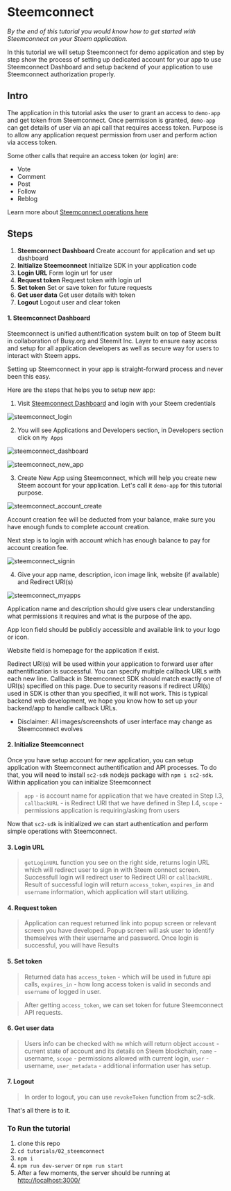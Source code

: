 # Steemconnect

_By the end of this tutorial you would know how to get started with Steemconnect on your Steem application._

In this tutorial we will setup Steemconnect for demo application and step by step show the process of setting up dedicated account for your app to use Steemconnect Dashboard and setup backend of your application to use Steemconnect authorization properly.

## Intro

The application in this tutorial asks the user to grant an access to `demo-app` and get token from Steemconnect. Once permission is granted, `demo-app` can get details of user via an api call that requires access token.
Purpose is to allow any application request permission from user and perform action via access token.

Some other calls that require an access token (or login) are:

*   Vote
*   Comment
*   Post
*   Follow
*   Reblog

Learn more about [Steemconnect operations here](https://github.com/steemit/steemconnect-sdk)

## Steps

1.  **Steemconnect Dashboard** Create account for application and set up dashboard
1.  **Initialize Steemconnect** Initialize SDK in your application code
1.  **Login URL** Form login url for user
1.  **Request token** Request token with login url
1.  **Set token** Set or save token for future requests
1.  **Get user data** Get user details with token
1.  **Logout** Logout user and clear token

#### 1. Steemconnect Dashboard

Steemconnect is unified authentification system built on top of Steem built in collaboration of Busy.org and Steemit Inc.
Layer to ensure easy access and setup for all application developers as well as secure way for users to interact with Steem apps.

Setting up Steemconnect in your app is straight-forward process and never been this easy.

Here are the steps that helps you to setup new app:

1.  Visit [Steemconnect Dashboard](https://steemconnect.com/dashboard) and login with your Steem credentials

![steemconnect_login](./images/steemconnect_login.png)

2.  You will see Applications and Developers section, in Developers section click on `My Apps`

![steemconnect_dashboard](./images/steemconnect_dashboard.png)

![steemconnect_new_app](./images/steemconnect_new_app.png)

3.  Create New App using Steemconnect, which will help you create new Steem account for your application. Let's call it `demo-app` for this tutorial purpose.

![steemconnect_account_create](./images/steemconnect_account_create.png)

Account creation fee will be deducted from your balance, make sure you have enough funds to complete account creation.

Next step is to login with account which has enough balance to pay for account creation fee.

![steemconnect_signin](./images/steemconnect_signin.png)

4.  Give your app name, description, icon image link, website (if available) and Redirect URI(s)

![steemconnect_myapps](./images/steemconnect_myapps.png)

Application name and description should give users clear understanding what permissions it requires and what is the purpose of the app.

App Icon field should be publicly accessible and available link to your logo or icon.

Website field is homepage for the application if exist.

Redirect URI(s) will be used within your application to forward user after authentification is successful. You can specify multiple callback URLs with each new line. Callback in Steemconnect SDK should match exactly one of URI(s) specified on this page. Due to security reasons if redirect URI(s) used in SDK is other than you specified, it will not work.
This is typical backend web development, we hope you know how to set up your backend/app to handle callback URLs.

*   Disclaimer: All images/screenshots of user interface may change as Steemconnect evolves

#### 2. Initialize Steemconnect

Once you have setup account for new application, you can setup application with Steemconnect authentification and API processes.
To do that, you will need to install `sc2-sdk` nodejs package with `npm i sc2-sdk`.
Within application you can initialize Steemconnect

> `app` - is account name for application that we have created in Step I.3, `callbackURL` - is Redirect URI that we have defined in Step I.4, `scope` - permissions application is requiring/asking from users

Now that `sc2-sdk` is initialized we can start authentication and perform simple operations with Steemconnect.

#### 3. Login URL

> `getLoginURL` function you see on the right side, returns login URL which will redirect user to sign in with Steem connect screen. Successfull login will redirect user to Redirect URI or `callbackURL`. Result of successful login will return `access_token`, `expires_in` and `username` information, which application will start utilizing.

#### 4. Request token

> Application can request returned link into popup screen or relevant screen you have developed. Popup screen will ask user to identify themselves with their username and password. Once login is successful, you will have Results

#### 5. Set token

> Returned data has `access_token` - which will be used in future api calls, `expires_in` - how long access token is valid in seconds and `username` of logged in user.

> After getting `access_token`, we can set token for future Steemconnect API requests.

#### 6. Get user data

> Users info can be checked with `me` which will return object
> `account` - current state of account and its details on Steem blockchain, `name` - username, `scope` - permissions allowed with current login, `user` - username, `user_metadata` - additional information user has setup.

#### 7. Logout

> In order to logout, you can use `revokeToken` function from sc2-sdk.

That's all there is to it.

### To Run the tutorial

1.  clone this repo
1.  `cd tutorials/02_steemconnect`
1.  `npm i`
1.  `npm run dev-server` or `npm run start`
1.  After a few moments, the server should be running at [http://localhost:3000/](http://localhost:3000/)
